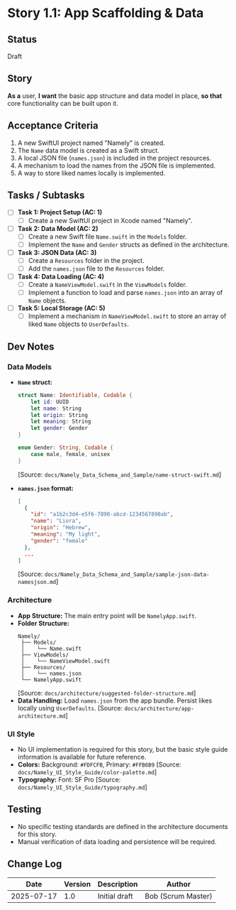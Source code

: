 # Story 1.1: App Scaffolding & Data

## Status
Draft

## Story
**As a** user,
**I want** the basic app structure and data model in place,
**so that** core functionality can be built upon it.

## Acceptance Criteria
1. A new SwiftUI project named "Namely" is created.
2. The `Name` data model is created as a Swift struct.
3. A local JSON file (`names.json`) is included in the project resources.
4. A mechanism to load the names from the JSON file is implemented.
5. A way to store liked names locally is implemented.

## Tasks / Subtasks
- [ ] **Task 1: Project Setup (AC: 1)**
    - [ ] Create a new SwiftUI project in Xcode named "Namely".
- [ ] **Task 2: Data Model (AC: 2)**
    - [ ] Create a new Swift file `Name.swift` in the `Models` folder.
    - [ ] Implement the `Name` and `Gender` structs as defined in the architecture.
- [ ] **Task 3: JSON Data (AC: 3)**
    - [ ] Create a `Resources` folder in the project.
    - [ ] Add the `names.json` file to the `Resources` folder.
- [ ] **Task 4: Data Loading (AC: 4)**
    - [ ] Create a `NameViewModel.swift` in the `ViewModels` folder.
    - [ ] Implement a function to load and parse `names.json` into an array of `Name` objects.
- [ ] **Task 5: Local Storage (AC: 5)**
    - [ ] Implement a mechanism in `NameViewModel.swift` to store an array of liked `Name` objects to `UserDefaults`.

## Dev Notes

### Data Models
- **`Name` struct:**
  ```swift
  struct Name: Identifiable, Codable {
      let id: UUID
      let name: String
      let origin: String
      let meaning: String
      let gender: Gender
  }

  enum Gender: String, Codable {
      case male, female, unisex
  }
  ```
  [Source: `docs/Namely_Data_Schema_and_Sample/name-struct-swift.md`]

- **`names.json` format:**
  ```json
  [
    {
      "id": "a1b2c3d4-e5f6-7890-abcd-1234567890ab",
      "name": "Liora",
      "origin": "Hebrew",
      "meaning": "My light",
      "gender": "female"
    },
    ...
  ]
  ```
  [Source: `docs/Namely_Data_Schema_and_Sample/sample-json-data-namesjson.md`]

### Architecture
- **App Structure:** The main entry point will be `NamelyApp.swift`.
- **Folder Structure:**
  ```
  Namely/
   ├── Models/
   │    └── Name.swift
   ├── ViewModels/
   │    └── NameViewModel.swift
   ├── Resources/
   │    └── names.json
   └── NamelyApp.swift
  ```
  [Source: `docs/architecture/suggested-folder-structure.md`]
- **Data Handling:** Load `names.json` from the app bundle. Persist likes locally using `UserDefaults`. [Source: `docs/architecture/app-architecture.md`]

### UI Style
- No UI implementation is required for this story, but the basic style guide information is available for future reference.
- **Colors:** Background: `#FDFCFB`, Primary: `#FFB6B9` [Source: `docs/Namely_UI_Style_Guide/color-palette.md`]
- **Typography:** Font: SF Pro [Source: `docs/Namely_UI_Style_Guide/typography.md`]

## Testing
- No specific testing standards are defined in the architecture documents for this story.
- Manual verification of data loading and persistence will be required.

## Change Log
| Date | Version | Description | Author |
|---|---|---|---|
| 2025-07-17 | 1.0 | Initial draft | Bob (Scrum Master) |
